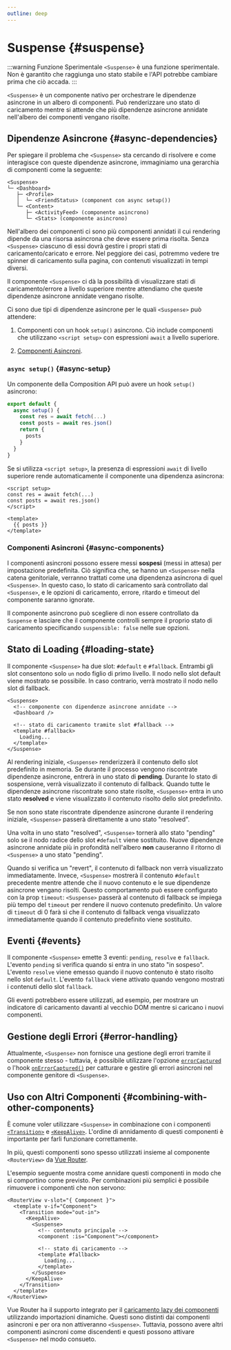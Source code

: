 ```yaml
---
outline: deep
---
```


# Suspense {#suspense}

:::warning Funzione Sperimentale
`<Suspense>` è una funzione sperimentale. Non è garantito che raggiunga uno stato stabile e l'API potrebbe cambiare prima che ciò accada.
:::

`<Suspense>` è un componente nativo per orchestrare le dipendenze asincrone in un albero di componenti. Può renderizzare uno stato di caricamento mentre si attende che più dipendenze asincrone annidate nell'albero dei componenti vengano risolte.

## Dipendenze Asincrone {#async-dependencies}

Per spiegare il problema che `<Suspense>` sta cercando di risolvere e come interagisce con queste dipendenze asincrone, immaginiamo una gerarchia di componenti come la seguente:

```
<Suspense>
└─ <Dashboard>
   ├─ <Profile>
   │  └─ <FriendStatus> (component con async setup())
   └─ <Content>
      ├─ <ActivityFeed> (componente asincrono)
      └─ <Stats> (componente asincrono)
```

Nell'albero dei componenti ci sono più componenti annidati il cui rendering dipende da una risorsa asincrona che deve essere prima risolta. Senza `<Suspense>` ciascuno di essi dovrà gestire i propri stati di caricamento/caricato e errore. Nel peggiore dei casi, potremmo vedere tre spinner di caricamento sulla pagina, con contenuti visualizzati in tempi diversi.

Il componente `<Suspense>` ci dà la possibilità di visualizzare stati di caricamento/errore a livello superiore mentre attendiamo che queste dipendenze asincrone annidate vengano risolte.

Ci sono due tipi di dipendenze asincrone per le quali `<Suspense>` può attendere:

1. Componenti con un hook `setup()` asincrono. Ciò include componenti che utilizzano `<script setup>` con espressioni `await` a livello superiore.

2. [Componenti Asincroni](/guide/components/async).

### `async setup()` {#async-setup}

Un componente della Composition API può avere un hook `setup()` asincrono:

```js
export default {
  async setup() {
    const res = await fetch(...)
    const posts = await res.json()
    return {
      posts
    }
  }
}
```

Se si utilizza `<script setup>`, la presenza di espressioni `await` di livello superiore rende automaticamente il componente una dipendenza asincrona:

```vue
<script setup>
const res = await fetch(...)
const posts = await res.json()
</script>

<template>
  {{ posts }}
</template>
```

### Componenti Asincroni {#async-components}

I componenti asincroni possono essere messi **sospesi** (messi in attesa) per impostazione predefinita. Ciò significa che, se hanno un `<Suspense>` nella catena genitoriale, verranno trattati come una dipendenza asincrona di quel `<Suspense>`. In questo caso, lo stato di caricamento sarà controllato dal `<Suspense>`, e le opzioni di caricamento, errore, ritardo e timeout del componente saranno ignorate.

Il componente asincrono può scegliere di non essere controllato da `Suspense` e lasciare che il componente controlli sempre il proprio stato di caricamento specificando `suspensible: false` nelle sue opzioni.

## Stato di Loading {#loading-state}

Il componente `<Suspense>` ha due slot: `#default` e `#fallback`. Entrambi gli slot consentono solo `un` nodo figlio di primo livello. Il nodo nello slot default viene mostrato se possibile. In caso contrario, verrà mostrato il nodo nello slot di fallback.

```vue-html
<Suspense>
  <!-- componente con dipendenze asincrone annidate -->
  <Dashboard />

  <!-- stato di caricamento tramite slot #fallback -->
  <template #fallback>
    Loading...
  </template>
</Suspense>
```

Al rendering iniziale, `<Suspense>` renderizzerà il contenuto dello slot predefinito in memoria. Se durante il processo vengono riscontrate dipendenze asincrone, entrerà in uno stato di **pending**. Durante lo stato di sospensione, verrà visualizzato il contenuto di fallback. Quando tutte le dipendenze asincrone riscontrate sono state risolte, `<Suspense>` entra in uno stato **resolved** e viene visualizzato il contenuto risolto dello slot predefinito.

Se non sono state riscontrate dipendenze asincrone durante il rendering iniziale, `<Suspense>` passerà direttamente a uno stato "resolved".

Una volta in uno stato "resolved", `<Suspense>` tornerà allo stato "pending" solo se il nodo radice dello slot `#default` viene sostituito. Nuove dipendenze asincrone annidate più in profondità nell'albero **non** causeranno il ritorno di `<Suspense>` a uno stato "pending".

Quando si verifica un "revert", il contenuto di fallback non verrà visualizzato immediatamente. Invece, `<Suspense>` mostrerà il contenuto `#default` precedente mentre attende che il nuovo contenuto e le sue dipendenze asincrone vengano risolti. Questo comportamento può essere configurato con la prop `timeout`: `<Suspense>` passerà al contenuto di fallback se impiega più tempo del `timeout` per rendere il nuovo contenuto predefinito. Un valore di `timeout` di 0 farà sì che il contenuto di fallback venga visualizzato immediatamente quando il contenuto predefinito viene sostituito.

## Eventi {#events}

Il componente `<Suspense>` emette 3 eventi: `pending`, `resolve` e `fallback`. L'evento `pending` si verifica quando si entra in uno stato "in sospeso". L'evento `resolve` viene emesso quando il nuovo contenuto è stato risolto nello slot `default`. L'evento `fallback` viene attivato quando vengono mostrati i contenuti dello slot `fallback`.

Gli eventi potrebbero essere utilizzati, ad esempio, per mostrare un indicatore di caricamento davanti al vecchio DOM mentre si caricano i nuovi componenti.

## Gestione degli Errori {#error-handling}

Attualmente, `<Suspense>` non fornisce una gestione degli errori tramite il componente stesso - tuttavia, è possibile utilizzare l'opzione [`errorCaptured`](/api/options-lifecycle#errorcaptured) o l'hook [`onErrorCaptured()`](/api/composition-api-lifecycle#onerrorcaptured) per catturare e gestire gli errori asincroni nel componente genitore di `<Suspense>`.

## Uso con Altri Componenti {#combining-with-other-components}

È comune voler utilizzare `<Suspense>` in combinazione con i componenti [`<Transition>`](./transition) e [`<KeepAlive>`](./keep-alive). L'ordine di annidamento di questi componenti è importante per farli funzionare correttamente.

In più, questi componenti sono spesso utilizzati insieme al componente `<RouterView>` da [Vue Router](https://router.vuejs.org/).

L'esempio seguente mostra come annidare questi componenti in modo che si comportino come previsto. Per combinazioni più semplici è possibile rimuovere i componenti che non servono:

```vue-html
<RouterView v-slot="{ Component }">
  <template v-if="Component">
    <Transition mode="out-in">
      <KeepAlive>
        <Suspense>
          <!-- contenuto principale -->
          <component :is="Component"></component>

          <!-- stato di caricamento -->
          <template #fallback>
            Loading...
          </template>
        </Suspense>
      </KeepAlive>
    </Transition>
  </template>
</RouterView>
```

Vue Router ha il supporto integrato per il [caricamento lazy dei componenti](https://router.vuejs.org/guide/advanced/lazy-loading.html) utilizzando importazioni dinamiche. Questi sono distinti dai componenti asincroni e per ora non attiveranno `<Suspense>`. Tuttavia, possono avere altri componenti asincroni come discendenti e questi possono attivare `<Suspense>` nel modo consueto.
